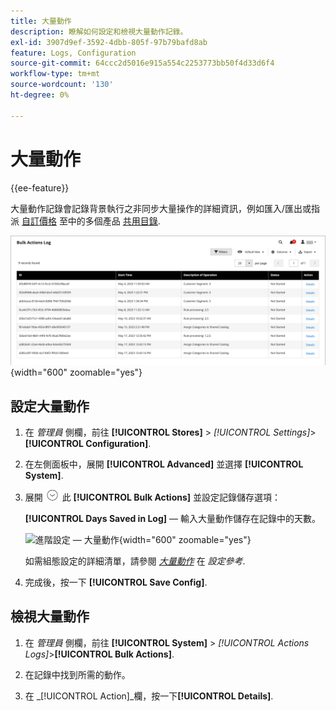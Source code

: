 ```yaml
---
title: 大量動作
description: 瞭解如何設定和檢視大量動作記錄。
exl-id: 3907d9ef-3592-4dbb-805f-97b79bafd8ab
feature: Logs, Configuration
source-git-commit: 64ccc2d5016e915a554c2253773bb50f4d33d6f4
workflow-type: tm+mt
source-wordcount: '130'
ht-degree: 0%

---
```


# 大量動作

{{ee-feature}}

大量動作記錄會記錄背景執行之非同步大量操作的詳細資訊，例如匯入/匯出或指派 [自訂價格](../b2b/catalog-shared-manage.md#update-custom-pricing) 至中的多個產品 [共用目錄](../b2b/catalog-shared.md).

![大量動作記錄](./assets/bulk-actions-log.png){width="600" zoomable="yes"}

## 設定大量動作

1. 在 _管理員_ 側欄，前往 **[!UICONTROL Stores]** > _[!UICONTROL Settings]_>**[!UICONTROL Configuration]**.

1. 在左側面板中，展開 **[!UICONTROL Advanced]** 並選擇 **[!UICONTROL System]**.

1. 展開 ![展開選擇器](../assets/icon-display-expand.png) 此 **[!UICONTROL Bulk Actions]** 並設定記錄儲存選項：

   **[!UICONTROL Days Saved in Log]**  — 輸入大量動作儲存在記錄中的天數。

   ![進階設定 — 大量動作](../configuration-reference/advanced/assets/system-bulk-actions.png){width="600" zoomable="yes"}

   如需組態設定的詳細清單，請參閱 [_大量動作_](../configuration-reference/advanced/system.md) 在 _設定參考_.

1. 完成後，按一下 **[!UICONTROL Save Config]**.

## 檢視大量動作

1. 在 _管理員_ 側欄，前往 **[!UICONTROL System]** > _[!UICONTROL Actions Logs]_>**[!UICONTROL Bulk Actions]**.

1. 在記錄中找到所需的動作。

1. 在 _[!UICONTROL Action]_欄，按一下&#x200B;**[!UICONTROL Details]**.
